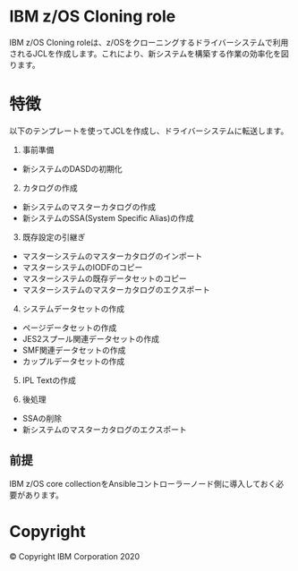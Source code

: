 IBM z/OS Cloning role 
=========
IBM z/OS Cloning roleは、z/OSをクローニングするドライバーシステムで利用されるJCLを作成します。これにより、新システムを構築する作業の効率化を図ります。



特徴
========
以下のテンプレートを使ってJCLを作成し、ドライバーシステムに転送します。


1. 事前準備
- 新システムのDASDの初期化

2. カタログの作成
- 新システムのマスターカタログの作成
- 新システムのSSA(System Specific Alias)の作成

3. 既存設定の引継ぎ
- マスターシステムのマスターカタログのインポート
- マスターシステムのIODFのコピー
- マスターシステムの既存データセットのコピー
- マスターシステムのマスターカタログのエクスポート

4. システムデータセットの作成
- ページデータセットの作成
- JES2スプール関連データセットの作成
- SMF関連データセットの作成
- カップルデータセットの作成

5. IPL Textの作成

6. 後処理
- SSAの削除
- 新システムのマスターカタログのエクスポート 


前提
------------
IBM z/OS core collectionをAnsibleコントローラーノード側に導入しておく必要があります。


Copyright
=========
© Copyright IBM Corporation 2020

